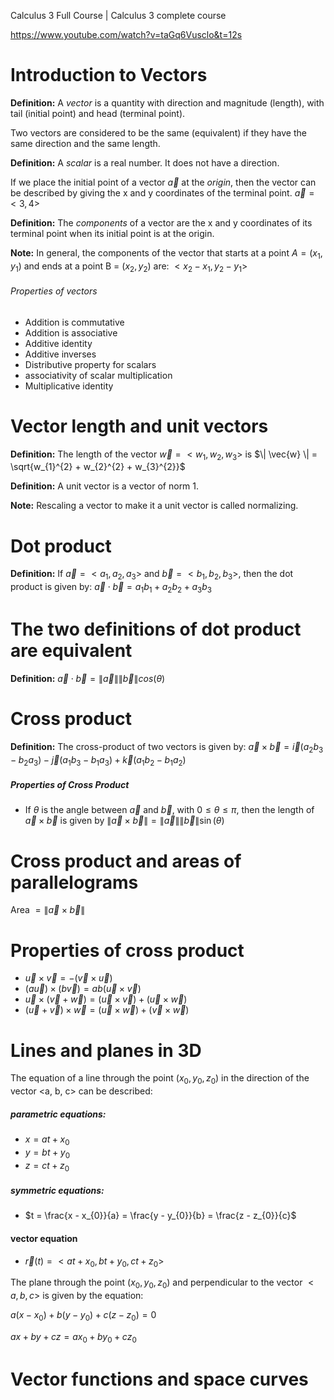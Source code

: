 Calculus 3 Full Course | Calculus 3 complete course

https://www.youtube.com/watch?v=taGq6Vusclo&t=12s

# Introduction to Vectors

**Definition:** A *vector* is a quantity with direction and magnitude
(length), with tail (initial point) and head (terminal point).

Two vectors are considered to be the same (equivalent) if they have the same
direction and the same length.

**Definition:** A *scalar* is a real number. It does not have a direction.

If we place the initial point of a vector $\vec{a}$ at the *origin*, then the
vector can be described by giving the x and y coordinates of the terminal
point.  $\vec{a} = <3,4>$

**Definition:** The *components* of a vector are the x and y coordinates of its
terminal point when its initial point is at the origin.

**Note:** In general, the components of the vector that starts at a point $A =
(x_{1}, y_{1})$ and ends at a point B = $(x_{2}, y_{2})$ are: $<x_{2} - x_{1},
y_{2} - y_{1}>$

###### Properties of vectors
- Addition is commutative
- Addition is associative
- Additive identity
- Additive inverses
- Distributive property for scalars
- associativity of scalar multiplication
- Multiplicative identity

# Vector length and unit vectors

**Definition:** The length of the vector $\vec{w} = < w_{1}, w_{2}, w_{3}>$ is
$\| \vec{w} \| = \sqrt{w_{1}^{2} + w_{2}^{2} + w_{3}^{2}}$

**Definition:** A unit vector is a vector of norm 1.

**Note:** Rescaling a vector to make it a unit vector is called normalizing.

# Dot product

**Definition:** If $\vec{a} = < a_{1}, a_{2}, a_{3} >$ and $\vec{b} = < b_{1},
b_{2}, b_{3} >$, then the dot product is given by: $\vec{a} \cdot \vec{b} =
a_{1} b_{1} + a_{2} b_{2} + a_{3} b_{3}$

# The two definitions of dot product are equivalent

**Definition:** $\vec{a} \cdot \vec{b} = \| \vec{a} \| \| \vec{b} \|
cos(\theta)$

# Cross product

**Definition:** The cross-product of two vectors is given by: $\vec{a} \times
\vec{b} = \vec{i} (a_{2}b_{3} - b_{2}a_{3}) - \vec{j}(a_{1}b_{3} - b_{1}a_{3}) +
\vec{k} (a_{1}b_{2} - b_{1}a_{2})$

##### Properties of Cross Product

- If $\theta$ is the angle between $\vec{a}$ and $\vec{b}$, with $0 \leq \theta
\leq \pi$, then the length of $\vec{a} \times \vec{b}$ is given by $\| \vec{a}
\times \vec{b} \| = \| \vec{a} \| \|\vec{b}\| \sin(\theta)$ 

# Cross product and areas of parallelograms

Area $= \|\vec{a} \times \vec{b}\|$

# Properties of cross product

- $\vec{u} \times \vec{v} = - (\vec{v} \times \vec{u})$
- $(a\vec{u}) \times (b\vec{v}) = ab(\vec{u} \times \vec{v})$
- $\vec{u} \times (\vec{v} + \vec{w}) = (\vec{u} \times \vec{v}) + (\vec{u}
\times \vec{w})$
- $(\vec{u} + \vec{v}) \times \vec{w} = (\vec{u} \times \vec{w}) + (\vec{v}
\times \vec{w})$

# Lines and planes in 3D

The equation of a line through the point $(x_{0}, y_{0}, z_{0})$ in the
direction of the vector <a, b, c> can be described:

##### parametric equations:
- $x = at + x_{0}$
- $y = bt + y_{0}$
- $z = ct + z_{0}$

##### symmetric equations:
- $t = \frac{x - x_{0}}{a} = \frac{y - y_{0}}{b} = \frac{z - z_{0}}{c}$

#### vector equation
- $\vec{r}(t) = < at + x_{0}, bt + y_{0}, ct + z_{0}>$

The plane through the point $(x_{0}, y_{0}, z_{0})$ and perpendicular to the
vector $<a, b, c>$ is given by the equation: 

$a(x - x_{0}) + b(y - y_{0}) + c(z - z_{0}) = 0$

$ax + by + cz = ax_{0} + by_{0} + cz_{0}$

# Vector functions and space curves
